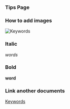 ### Tips Page
### How to add images
![Keywords](/directory/image.png)
### Italic
*words*
### Bold
**word**
### Link another documents
[Keywords](/directory/document.md)
